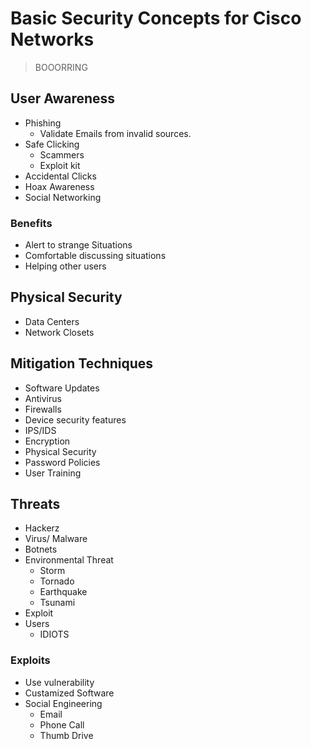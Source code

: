 # Basic Security Concepts for Cisco Networks
> BOOORRING

## User Awareness 
* Phishing
	* Validate Emails from invalid sources.
* Safe Clicking
	* Scammers
	* Exploit kit
* Accidental Clicks
* Hoax Awareness
* Social Networking

### Benefits
* Alert to strange Situations
* Comfortable discussing situations
* Helping other users

## Physical Security
* Data Centers
* Network Closets


## Mitigation Techniques
* Software Updates
* Antivirus
* Firewalls
* Device security features
* IPS/IDS
* Encryption
* Physical Security
* Password Policies
* User Training

## Threats
* Hackerz
* Virus/ Malware
* Botnets
* Environmental Threat
	* Storm
	* Tornado
	* Earthquake
	* Tsunami
* Exploit
* Users
	* IDIOTS

### Exploits
* Use vulnerability
* Custamized Software
* Social Engineering
	* Email
	* Phone Call
	* Thumb Drive